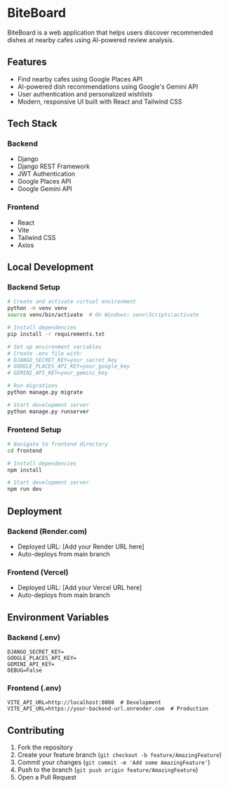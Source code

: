 # BiteBoard

BiteBoard is a web application that helps users discover recommended dishes at nearby cafes using AI-powered review analysis.

## Features

- Find nearby cafes using Google Places API
- AI-powered dish recommendations using Google's Gemini API
- User authentication and personalized wishlists
- Modern, responsive UI built with React and Tailwind CSS

## Tech Stack

### Backend
- Django
- Django REST Framework
- JWT Authentication
- Google Places API
- Google Gemini API

### Frontend
- React
- Vite
- Tailwind CSS
- Axios

## Local Development

### Backend Setup
```bash
# Create and activate virtual environment
python -m venv venv
source venv/bin/activate  # On Windows: venv\Scripts\activate

# Install dependencies
pip install -r requirements.txt

# Set up environment variables
# Create .env file with:
# DJANGO_SECRET_KEY=your_secret_key
# GOOGLE_PLACES_API_KEY=your_google_key
# GEMINI_API_KEY=your_gemini_key

# Run migrations
python manage.py migrate

# Start development server
python manage.py runserver
```

### Frontend Setup
```bash
# Navigate to frontend directory
cd frontend

# Install dependencies
npm install

# Start development server
npm run dev
```

## Deployment

### Backend (Render.com)
- Deployed URL: [Add your Render URL here]
- Auto-deploys from main branch

### Frontend (Vercel)
- Deployed URL: [Add your Vercel URL here]
- Auto-deploys from main branch

## Environment Variables

### Backend (.env)
```
DJANGO_SECRET_KEY=
GOOGLE_PLACES_API_KEY=
GEMINI_API_KEY=
DEBUG=False
```

### Frontend (.env)
```
VITE_API_URL=http://localhost:8000  # Development
VITE_API_URL=https://your-backend-url.onrender.com  # Production
```

## Contributing

1. Fork the repository
2. Create your feature branch (`git checkout -b feature/AmazingFeature`)
3. Commit your changes (`git commit -m 'Add some AmazingFeature'`)
4. Push to the branch (`git push origin feature/AmazingFeature`)
5. Open a Pull Request 